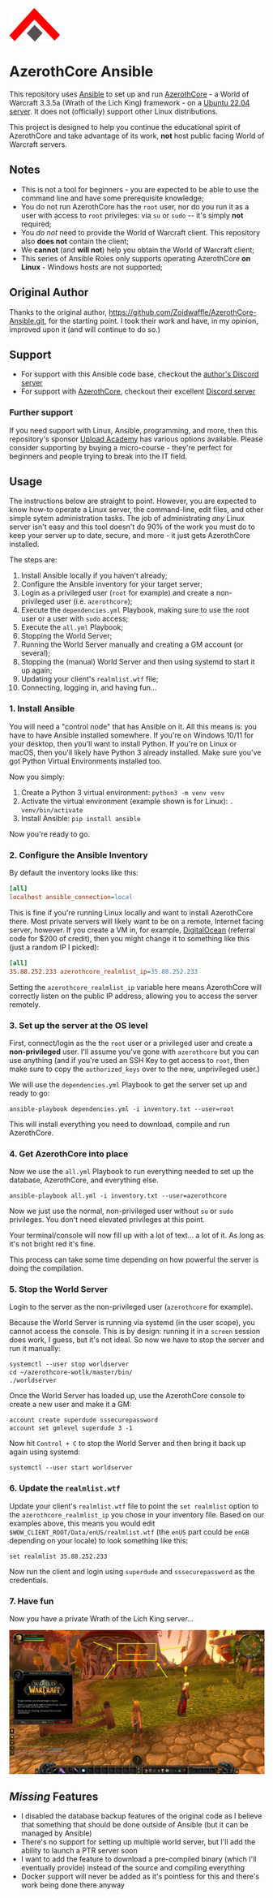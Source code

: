 ![logo](https://raw.githubusercontent.com/azerothcore/azerothcore.github.io/master/images/logo-github.png)

# AzerothCore Ansible

This repository uses [Ansible](https://ansible.com/) to set up and run [AzerothCore](https://github.com/azerothcore/azerothcore-wotlk) - a World of Warcraft 3.3.5a (Wrath of the Lich King) framework - on a [Ubuntu 22.04 server](https://ubuntu.com/server). It does not (officially) support other Linux distributions.

This project is designed to help you continue the educational spirit of AzerothCore and take advantage of its work, **not** host public facing World of Warcraft servers.

## Notes

- This is not a tool for beginners - you are expected to be able to use the command line and have some prerequisite knowledge;
- You do not run AzerothCore has the `root` user, nor do you run it as a user with access to `root` privileges: via `su` or `sudo` -- it's simply **not** required;
- You _do not_ need to provide the World of Warcraft client. This repository also **does not** contain the client;
- We **cannot** (and **will not**) help you obtain the World of Warcraft client;
- This series of Ansible Roles only supports operating AzerothCore **on Linux** - Windows hosts are not supported;

## Original Author

Thanks to the original author, https://github.com/Zoidwaffle/AzerothCore-Ansible.git, for the starting point. I took their work and have, in my opinion, improved upon it (and will continue to do so.)

## Support

- For support with this Ansible code base, checkout the [author's Discord server](https://discord.gg/h2UVFBsXXp)
- For support with [AzerothCore](https://github.com/azerothcore/azerothcore-wotlk), checkout their excellent [Discord server](https://discord.gg/bekucdQK7w)

### Further support

If you need support with Linux, Ansible, programming, and more, then this repository's sponsor [Upload Academy](https://upload.academy/) has various options available. Please consider supporting by buying a micro-course - they're perfect for beginners and people trying to break into the IT field. 

## Usage

The instructions below are straight to point. However, you are expected to know how-to operate a Linux server, the command-line, edit files, and other simple sytem administration tasks. The job of administrating _any_ Linux server isn't easy and this tool doesn't do 90% of the work you must do to keep your server up to date, secure, and more - it just gets AzerothCore installed.

The steps are:

1. Install Ansible locally if you haven't already;
1. Configure the Ansible inventory for your target server;
1. Login as a privileged user (`root` for example) and create a non-privileged user (i.e. `azerothcore`);
1. Execute the `dependencies.yml` Playbook, making sure to use the root user or a user with `sudo` access;
1. Execute the `all.yml` Playbook;
1. Stopping the World Server;
1. Running the World Server manually and creating a GM account (or several);
1. Stopping the (manual) World Server and then using systemd to start it up again;
1. Updating your client's `realmlist.wtf` file;
1. Connecting, logging in, and having fun...

### 1. Install Ansible

You will need a "control node" that has Ansible on it. All this means is: you have to have Ansible installed somewhere. If you're on Windows 10/11 for your desktop, then you'll want to install Python. If you're on Linux or macOS, then you'll likely have Python 3 already installed. Make sure you've got Python Virtual Environments installed too.

Now you simply:

1. Create a Python 3 virtual environment: `python3 -m venv venv`
1. Activate the virtual environment (example shown is for Linux): `. venv/bin/activate`
1. Install Ansible: `pip install ansible`

Now you're ready to go.

### 2. Configure the Ansible Inventory

By default the inventory looks like this:

```ini
[all] 
localhost ansible_connection=local
```

This is fine if you're running Linux locally and want to install AzerothCore there. Most private servers will likely want to be on a remote, Internet facing server, however. If you create a VM in, for example, [DigitalOcean](https://m.do.co/c/25e83a364d8a) (referral code for $200 of credit), then you might change it to something like this (just a random IP I picked):

```ini
[all] 
35.88.252.233 azerothcore_realmlist_ip=35.88.252.233
```

Setting the `azerothcore_realmlist_ip` variable here means AzerothCore will correctly listen on the public IP address, allowing you to access the server remotely. 

### 3. Set up the server at the OS level

First, connect/login as the the `root` user or a privileged user and create a **non-privileged** user. I'll assume you've gone with `azerothcore` but you can use anything (and if you're used an SSH Key to get access to `root`, then make sure to copy the `authorized_keys` over to the new, unprivileged user.)

We will use the `dependencies.yml` Playbook to get the server set up and ready to go:

```shell
ansible-playbook dependencies.yml -i inventory.txt --user=root
```

This will install everything you need to download, compile and run AzerothCore.

### 4. Get AzerothCore into place

Now we use the `all.yml` Playbook to run everything needed to set up the database, AzerothCore, and everything else.

```shell
ansible-playbook all.yml -i inventory.txt --user=azerothcore
```

Now we just use the normal, non-privileged user without `su` or `sudo` privileges. You don't need elevated privileges at this point.

Your terminal/console will now fill up with a lot of text... a lot of it. As long as it's not bright red it's fine.

This process can take some time depending on how powerful the server is doing the compilation.

### 5. Stop the World Server

Login to the server as the non-privileged user (`azerothcore` for example).

Because the World Server is running via systemd (in the user scope), you cannot access the console. This is by design: running it in a `screen` session does work, I guess, but it's not ideal. So now we have to stop the server and run it manually:

```shell
systemctl --user stop worldserver
cd ~/azerothcore-wotlk/master/bin/
./worldserver
```

Once the World Server has loaded up, use the AzerothCore console to create a new user and make it a GM:

```shell
account create superdude sssecurepassword
account set gmlevel superdude 3 -1
```

Now hit `Control + C` to stop the World Server and then bring it back up again using systemd:

```shell
systemctl --user start worldserver
```

### 6. Update the `realmlist.wtf`

Update your client's `realmlist.wtf` file to point the `set realmlist` option to the `azerothcore_realmlist_ip` you chose in your inventory file. Based on our examples above, this means you would edit `$WOW_CLIENT_ROOT/Data/enUS/realmlist.wtf` (the `enUS` part could be `enGB` depending on your locale) to look something like this:

```
set realmlist 35.88.252.233
```

Now run the client and login using `superdude` and `sssecurepassword` as the credentials.

### 7. Have fun

Now you have a private Wrath of the Lich King server...

![WotLK GM On](static/images/gm-on.jpg)

## _Missing_ Features

- I disabled the database backup features of the original code as I believe that something that should be done outside of Ansible (but it can be managed by Ansible)
- There's no support for setting up multiple world server, but I'll add the ability to launch a PTR server soon
- I want to add the feature to download a pre-compiled binary (which I'll eventually provide) instead of the source and compiling everything
- Docker support will never be added as it's pointless for this and there's work being done there anyway
